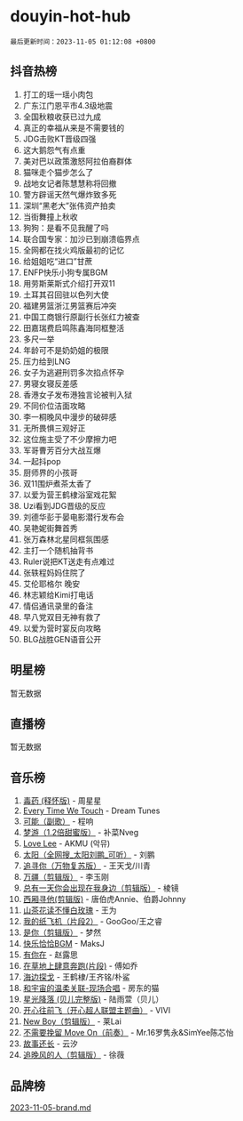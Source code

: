 # douyin-hot-hub

`最后更新时间：2023-11-05 01:12:08 +0800`

## 抖音热榜

1. 打工的瑶一瑶小肉包
1. 广东江门恩平市4.3级地震
1. 全国秋粮收获已过九成
1. 真正的幸福从来是不需要钱的
1. JDG击败KT晋级四强
1. 这大鹅怨气有点重
1. 美对巴以政策激怒阿拉伯裔群体
1. 猫咪走个猫步怎么了
1. 战地女记者陈慧慧称将回撤
1. 警方辟谣天然气爆炸致多死
1. 深圳“黑老大”张伟资产拍卖
1. 当街舞撞上秋收
1. 狗狗：是看不见我醒了吗
1. 联合国专家：加沙已到崩溃临界点
1. 全网都在找火鸡版最初的记忆
1. 给姐姐吃“进口”甘蔗
1. ENFP快乐小狗专属BGM
1. 用劳斯莱斯式介绍打开双11
1. 土耳其召回驻以色列大使
1. 福建男篮浙江男篮赛后冲突
1. 中国工商银行原副行长张红力被查
1. 田嘉瑞费启鸣陈鑫海同框整活
1. 多尺一举
1. 年龄可不是奶奶姐的极限
1. 压力给到LNG
1. 女子为逃避刑罚多次掐点怀孕
1. 男寝女寝反差感
1. 香港女子发布港独言论被判入狱
1. 不同价位洁面攻略
1. 李一桐晚风中漫步的破碎感
1. 无所畏惧三观好正
1. 这位施主受了不少摩擦力吧
1. 军哥曹芳百分大战互爆
1. 一起抖pop
1. 厨师界的小孩哥
1. 双11围炉煮茶太香了
1. 以爱为营王鹤棣浴室戏花絮
1. Uzi看到JDG晋级的反应
1. 刘德华彭于晏电影潜行发布会
1. 吴艳妮街舞首秀
1. 张万森林北星同框氛围感
1. 主打一个随机抽背书
1. Ruler说把KT送走有点难过
1. 张轶程妈妈住院了
1. 艾伦耶格尔 晚安
1. 林志颖给Kimi打电话
1. 情侣通讯录里的备注
1. 早八党双目无神有救了
1. 以爱为营时宴反向攻略
1. BLG战胜GEN语音公开

## 明星榜

暂无数据

## 直播榜

暂无数据

## 音乐榜

1. [毒药 (释怀版)](https://sf6-cdn-tos.douyinstatic.com/obj/tos-cn-ve-2774/oYILMEAzspdZBIzy4frJNB8ZHPHWAhiwowd4Ad) - 周星星
1. [Every Time We Touch](https://sf6-cdn-tos.douyinstatic.com/obj/tos-cn-ve-2774/ogN6lUKQeBBfEVhIOMikG1CcJjugxk1tztZyhP) - Dream Tunes
1. [可能（副歌）](https://sf6-cdn-tos.douyinstatic.com/obj/tos-cn-ve-2774/cde1731888894259b333569393c2fb51) - 程响
1. [梦游（1.2倍甜蜜版）](https://sf3-cdn-tos.douyinstatic.com/obj/tos-cn-ve-2774/o4gyAUm8hwufoEABmwVIiQtHsFuGzAEEWtNMzo) - 补菜Nveg
1. [Love Lee](https://sf6-cdn-tos.douyinstatic.com/obj/tos-cn-ve-2774/o05GbkJGbCBTdDnMtB0fwOYgkeZp23vrWQDQBS) - AKMU (악뮤)
1. [太阳（全网搜_太阳刘鹏_可听）](https://sf6-cdn-tos.douyinstatic.com/obj/tos-cn-ve-2774/ogWbyIQnlBFImVbeDocRdCIYtBHlbJXgfZMvgz) - 刘鹏
1. [追寻你（万物复苏版）](https://sf6-cdn-tos.douyinstatic.com/obj/tos-cn-ve-2774/oYeAZJsbjIDit9APmBg8u6uDUQnHmoCf3gbo74) - 王天戈/川青
1. [万疆（剪辑版）](https://sf3-cdn-tos.douyinstatic.com/obj/tos-cn-ve-2774/ooG7oVgFlDTelKCjCsTTobQvbdtj1BBQXnfZd8) - 李玉刚
1. [总有一天你会出现在我身边（剪辑版）](https://sf3-cdn-tos.douyinstatic.com/obj/tos-cn-ve-2774/oMLsHwhWW7CYoAhoWB9EXUQIzNBsfAJxpAoxCU) - 棱镜
1. [西厢寻他(剪辑版)](https://sf6-cdn-tos.douyinstatic.com/obj/tos-cn-ve-2774/oUsAVfAQKlRNxEv5qxvIB8o5qmIWUcXbzJKJhw) - 唐伯虎Annie、伯爵Johnny
1. [山茶花读不懂白玫瑰](https://sf3-cdn-tos.douyinstatic.com/obj/tos-cn-ve-2774/osfn8B7DktrRHEPJgPCfDbw7QDQEkwC16BxZg9) - 王为
1. [我的纸飞机（片段2）](https://sf3-cdn-tos.douyinstatic.com/obj/tos-cn-ve-2774/oM2ZrKcg2CD5AeRB2gkeXOFB1IxAGJdZPazYHf) - GooGoo/王之睿
1. [是你（剪辑版）](https://sf6-cdn-tos.douyinstatic.com/obj/tos-cn-ve-2774/46019dae783c4c969944217fe1cfafc4) - 梦然
1. [快乐恰恰BGM](https://sf6-cdn-tos.douyinstatic.com/obj/tos-cn-ve-2774/07b173ca7d2f40f3ba0b97ac7fa3a44a) - MaksJ
1. [有你在](https://sf3-cdn-tos.douyinstatic.com/obj/tos-cn-ve-2774/o8zImmNsI8B0yfAW5FKAB1oBhkMAlIrwsZEi1V) - 赵露思
1. [在草地上肆意奔跑(片段)](https://sf6-cdn-tos.douyinstatic.com/obj/tos-cn-ve-2774/8831d494742f45dabdfa8adb8b817259) - 傅如乔
1. [海边探戈](https://sf6-cdn-tos.douyinstatic.com/obj/tos-cn-ve-2774/os9gE0VQCGqt6VQkZDyBBYvfSDY0QFe3vVmubn) - 王鹤棣/王齐铭/朴鲨
1. [和宇宙的温柔关联-现场合唱](https://sf3-cdn-tos.douyinstatic.com/obj/tos-cn-ve-2774/o0hONGDYQBgk0e5bqDeQOonVmncA6tC2nBwZLT) - 房东的猫
1. [星光降落 (贝儿完整版)](https://sf6-cdn-tos.douyinstatic.com/obj/tos-cn-ve-2774/okwB9hAwyAtsFFkFBzAX1hOOfQuIoMNs0W2Mwr) - 陆雨萱（贝儿）
1. [开心往前飞（开心超人联盟主题曲）](https://sf3-cdn-tos.douyinstatic.com/obj/tos-cn-ve-2774/9d8fb7c82cf1421fb93a9fe925275e0a) - VIVI
1. [New Boy（剪辑版）](https://sf6-cdn-tos.douyinstatic.com/obj/tos-cn-ve-2774/oAozkaGFcPxBerw7nBQfYf8z6CgCZAblDka2cl) - 莱Lai
1. [不需要挽留 Move On（前奏）](https://sf3-cdn-tos.douyinstatic.com/obj/tos-cn-ve-2774/ooCBhgCCkF4nExzQL9WZSUbitfA8IsDkgQIYhe) - Mr.16罗隽永&SimYee陈芯怡
1. [故事还长](https://sf3-cdn-tos.douyinstatic.com/obj/tos-cn-ve-2774/30a26758c8594f0ab81ac675c33ee2c5) - 云汐
1. [追晚风的人（剪辑版）](https://sf3-cdn-tos.douyinstatic.com/obj/tos-cn-ve-2774/560835060af84ac29cd5c12e2a98f7eb) - 徐薇

## 品牌榜

[2023-11-05-brand.md](2023-11-05-brand.md)
